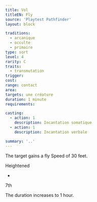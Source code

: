 ```yaml
---
title: Vol
titleEN: Fly
source: 'Playtest Pathfinder'
layout: block

traditions:
  - arcanique
  - occulte
  - primaire
type: sort
level: 4
rarity: C
traits:
  - transmutation
trigger: 
cost: 
range: contact
area: 
targets: une créature
duration: 1 minute
requirements: 

casting:
  - action: 1
    description: Incantation somatique
  - action: 1
    description: Incantation verbale

summary: '..'
---
```

The target gains a fly Speed of 30 feet.

Heightened

-

7th

The duration increases to 1 hour.